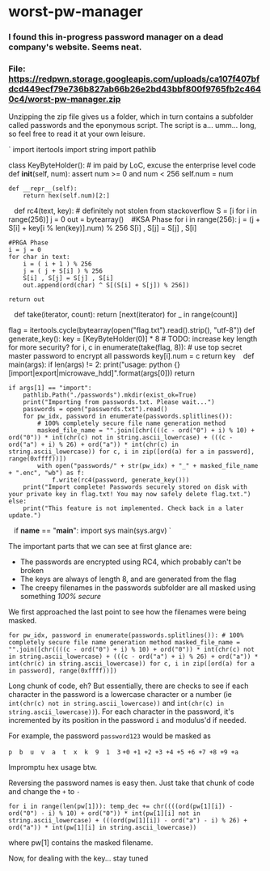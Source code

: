 # worst-pw-manager

### I found this in-progress password manager on a dead company's website. Seems neat.
### File: https://redpwn.storage.googleapis.com/uploads/ca107f407bfdcd449ecf79e736b827ab66b26e2bd43bbf800f9765fb2c4640c4/worst-pw-manager.zip

Unzipping the zip file gives us a folder, which in turn contains a subfolder called passwords and the eponymous script. The script is a... umm... long, so feel free to read it at your own leisure.

`
import itertools
import string
import pathlib

class KeyByteHolder(): # im paid by LoC, excuse the enterprise level code
    def __init__(self, num):
        assert num >= 0 and num < 256
        self.num = num

    def __repr__(self):
        return hex(self.num)[2:]
`
`
def rc4(text, key): # definitely not stolen from stackoverflow
    S = [i for i in range(256)]
    j = 0
    out = bytearray()
`
`
    #KSA Phase
    for i in range(256):
        j = (j + S[i] + key[i % len(key)].num) % 256
        S[i] , S[j] = S[j] , S[i]

    #PRGA Phase
    i = j = 0
    for char in text:
        i = ( i + 1 ) % 256
        j = ( j + S[i] ) % 256
        S[i] , S[j] = S[j] , S[i]
        out.append(ord(char) ^ S[(S[i] + S[j]) % 256])

    return out
`
`
def take(iterator, count):
    return [next(iterator) for _ in range(count)]

flag = itertools.cycle(bytearray(open("flag.txt").read().strip(), "utf-8"))
def generate_key():
    key = [KeyByteHolder(0)] * 8 # TODO: increase key length for more security?
    for i, c in enumerate(take(flag, 8)): # use top secret master password to encrypt all passwords
        key[i].num = c
    return key
`
`
def main(args):
    if len(args) != 2:
        print("usage: python {} [import|export|microwave_hdd]".format(args[0]))
        return

    if args[1] == "import":
        pathlib.Path("./passwords").mkdir(exist_ok=True)
        print("Importing from passwords.txt. Please wait...")
        passwords = open("passwords.txt").read()
        for pw_idx, password in enumerate(passwords.splitlines()):
            # 100% completely secure file name generation method
            masked_file_name = "".join([chr((((c - ord("0") + i) % 10) + ord("0")) * int(chr(c) not in string.ascii_lowercase) + (((c - ord("a") + i) % 26) + ord("a")) * int(chr(c) in string.ascii_lowercase)) for c, i in zip([ord(a) for a in password], range(0xffff))])
            with open("passwords/" + str(pw_idx) + "_" + masked_file_name + ".enc", "wb") as f:
                f.write(rc4(password, generate_key()))
        print("Import complete! Passwords securely stored on disk with your private key in flag.txt! You may now safely delete flag.txt.")
    else:
        print("This feature is not implemented. Check back in a later update.")
`
`
if __name__ == "__main__":
    import sys
    main(sys.argv)
`

The important parts that we can see at first glance are:
* The passwords are encrypted using RC4, which probably can't be broken
* The keys are always of length 8, and are generated from the flag
* The creepy filenames in the passwords subfolder are all masked using something _100% secure_

We first approached the last point to see how the filenames were being masked.

`
for pw_idx, password in enumerate(passwords.splitlines()):
            # 100% completely secure file name generation method
            masked_file_name = "".join([chr((((c - ord("0") + i) % 10) + ord("0")) * int(chr(c) not in string.ascii_lowercase) + (((c - ord("a") + i) % 26) + ord("a")) * int(chr(c) in string.ascii_lowercase)) for c, i in zip([ord(a) for a in password], range(0xffff))])
`

Long chunk of code, eh? But essentially, there are checks to see if each character in the password is a lowercase character or a number (ie `int(chr(c) not in string.ascii_lowercase))` and `int(chr(c) in string.ascii_lowercase))`). For each character in the password, it's incremented by its position in the password `i` and modulus'd
if needed.

For example, the password 
`password123` 
would be masked as 

` p  b  u  v  a  t  x  k  9  1  3 `
`+0 +1 +2 +3 +4 +5 +6 +7 +8 +9 +a `

Impromptu hex usage btw.

Reversing the password names is easy then. Just take that chunk of code and change the `+` to `-`

`for i in range(len(pw[1])):
      temp_dec += chr((((ord(pw[1][i]) - ord("0") - i) % 10) + ord("0")) * int(pw[1][i] not in string.ascii_lowercase) + (((ord(pw[1][i]) - ord("a") - i) % 26) + ord("a")) * int(pw[1][i] in string.ascii_lowercase))`

where pw[1] contains the masked filename.

Now, for dealing with the key... stay tuned

